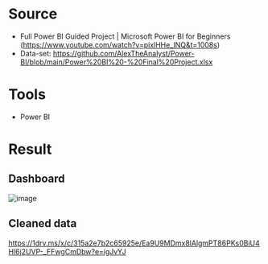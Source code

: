 # Source
- Full Power BI Guided Project | Microsoft Power BI for Beginners (https://www.youtube.com/watch?v=pixlHHe_lNQ&t=1008s)
- Data-set: https://github.com/AlexTheAnalyst/Power-BI/blob/main/Power%20BI%20-%20Final%20Project.xlsx
  
# Tools
- Power BI

# Result
## Dashboard
![image](https://github.com/user-attachments/assets/56c424f0-aebb-4f3d-a8e2-755d84cd0b33)

## Cleaned data
https://1drv.ms/x/c/315a2e7b2c65925e/Ea9U9MDmx8lAlgmPT86PKs0BiU4Hl6j2UVP-_FFwgCmDbw?e=igJvYJ





